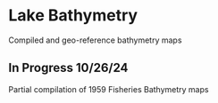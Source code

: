 # Lake Bathymetry

Compiled and geo-reference bathymetry maps

## In Progress 10/26/24

Partial compilation of 1959 Fisheries Bathymetry maps

